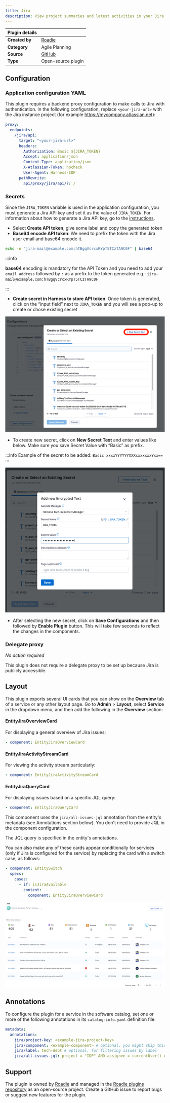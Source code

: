 ```yaml
---
title: Jira
description: View project summaries and latest activities in your Jira project.
---
```


| Plugin details |                                                    |
| -------------- | -------------------------------------------------- |
| **Created by** | [Roadie](https://roadie.io)                        |
| **Category**   | Agile Planning                                     |
| **Source**     | [GitHub](https://roadie.io/backstage/plugins/jira) |
| **Type**       | Open-source plugin                                 |

## Configuration

### Application configuration YAML

This plugin requires a backend proxy configuration to make calls to Jira with authentication. In the following configuration, replace `<your-jira-url>` with the Jira instance project (for example https://mycompany.atlassian.net):

```yaml
proxy:
  endpoints:
    /jira/api:
      target: "<your-jira-url>"
      headers:
        Authorization: Basic ${JIRA_TOKEN}
        Accept: application/json
        Content-Type: application/json
        X-Atlassian-Token: nocheck
        User-Agent: Harness-IDP
      pathRewrite:
        api/proxy/jira/api/?: /
```

### Secrets

Since the `JIRA_TOKEN` variable is used in the application configuration, you must generate a Jira API key and set it as the value of `JIRA_TOKEN`. For information about how to generate a Jira API key, go to the [instructions](https://id.atlassian.com/manage-profile/security/api-tokens).

- Select **Create API token**, give some label and copy the generated token
- **Base64 encode API token**: We need to prefix the token with the Jira user email and base64 encode it.
```sh
echo -n "jira-mail@example.com:hTBgqVcrcxRYpT5TCzTA9C0F" | base64
```

:::info

**base64** encoding is mandatory for the API Token and you need to add your `email address` followed by `:` as a prefix to the token generated e.g.: `jira-mail@example.com:hTBgqVcrcxRYpT5TCzTA9C0F`

:::

- **Create secret in Harness to store API token**: Once token is generated, click on the “input field” next to `JIRA_TOKEN` and you will see a pop-up to create or chose existing secret

![](./static/select-secret.png)

- To create new secret, click on **New Secret Text** and enter values like below. Make sure you save Secret Value with “Basic” as prefix. 


:::info
Example of the secret to be added: `Basic xxxxYYYYYYXXXxxxxxxxYxx==`
:::

![](./static/add-secret.png)

- After selecting the new secret, click on **Save Configurations** and then followed by **Enable Plugin** button. This will take few seconds to reflect the changes in the components.

### Delegate proxy

_No action required_

This plugin does not require a delegate proxy to be set up because Jira is publicly accessible.

## Layout

This plugin exports several UI cards that you can show on the **Overview** tab of a service or any other layout page. Go to **Admin** > **Layout**, select **Service** in the dropdown menu, and then add the following in the **Overview** section:

#### EntityJiraOverviewCard

For displaying a general overview of Jira issues:

```yaml
- component: EntityJiraOverviewCard
```

#### EntityJiraActivityStreamCard

For viewing the activity stream particularly:

```yaml
- component: EntityJiraActivityStreamCard
```

#### EntityJiraQueryCard

For displaying issues based on a specific JQL query:

```yaml
- component: EntityJiraQueryCard
```

This component uses the `jira/all-issues-jql` annotation from the entity's metadata (see Annotations section below). You don't need to provide JQL in the component configuration.

The JQL query is specified in the entity's annotations.

You can also make any of these cards appear conditionally for services (only if Jira is configured for the service) by replacing the card with a switch case, as follows:

```yaml
- component: EntitySwitch
  specs:
    cases:
      - if: isJiraAvailable
        content:
          component: EntityJiraOverviewCard
```

![](./static/jira-card.png)

## Annotations

To configure the plugin for a service in the software catalog, set one or more of the following annotations in its `catalog-info.yaml` definition file:

```yaml
metadata:
  annotations:
    jira/project-key: <example-jira-project-key>
    jira/component: <example-component> # optional, you might skip this value to fetch data for all components
    jira/label: tech-debt # optional, for filtering issues by label
    jira/all-issues-jql: project = "IDP" AND assignee = currentUser() AND status IN ("In Progess", "In Progress") ORDER BY created DESC # for specifying JQL queries used by EntityJiraQueryCard
```

## Support

The plugin is owned by [Roadie](https://roadie.io) and managed in the [Roadie plugins repository](https://github.com/roadieHQ/roadie-backstage-plugins) as an open-source project. Create a GitHub issue to report bugs or suggest new features for the plugin.
